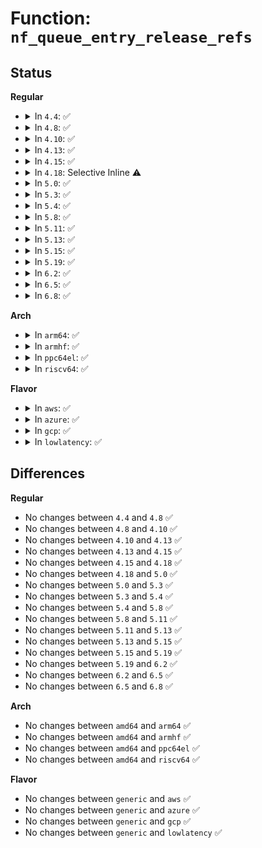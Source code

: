 # Function: <code>nf_queue_entry_release_refs</code>

## Status
<b>Regular</b>
<ul>
<li>
<details>
<summary>In <code>4.4</code>: ✅</summary>

```c
void nf_queue_entry_release_refs(struct nf_queue_entry *entry);
```

**Collision:** Unique Global

**Inline:** No

**Transformation:** False

**Instances:**

```
In net/netfilter/nf_queue.c (ffffffff81752720)
Location: net/netfilter/nf_queue.c:49
Inline: False
Direct callers:
  - net/netfilter/nf_queue.c:nf_queue
  - net/netfilter/nf_queue.c:nf_reinject
```
**Symbols:**

```
ffffffff81752720-ffffffff817527af: nf_queue_entry_release_refs (STB_GLOBAL)
```
</details>
</li>
<li>
<details>
<summary>In <code>4.8</code>: ✅</summary>

```c
void nf_queue_entry_release_refs(struct nf_queue_entry *entry);
```

**Collision:** Unique Global

**Inline:** No

**Transformation:** False

**Instances:**

```
In net/netfilter/nf_queue.c (ffffffff817be840)
Location: net/netfilter/nf_queue.c:47
Inline: False
Direct callers:
  - net/netfilter/nf_queue.c:nf_reinject
  - net/netfilter/nf_queue.c:nf_queue
```
**Symbols:**

```
ffffffff817be840-ffffffff817be8cf: nf_queue_entry_release_refs (STB_GLOBAL)
```
</details>
</li>
<li>
<details>
<summary>In <code>4.10</code>: ✅</summary>

```c
void nf_queue_entry_release_refs(struct nf_queue_entry *entry);
```

**Collision:** Unique Global

**Inline:** No

**Transformation:** False

**Instances:**

```
In net/netfilter/nf_queue.c (ffffffff817ee110)
Location: net/netfilter/nf_queue.c:47
Inline: False
Direct callers:
  - net/netfilter/nf_queue.c:nf_reinject
  - net/netfilter/nf_queue.c:nf_queue
```
**Symbols:**

```
ffffffff817ee110-ffffffff817ee19f: nf_queue_entry_release_refs (STB_GLOBAL)
```
</details>
</li>
<li>
<details>
<summary>In <code>4.13</code>: ✅</summary>

```c
void nf_queue_entry_release_refs(struct nf_queue_entry *entry);
```

**Collision:** Unique Global

**Inline:** No

**Transformation:** False

**Instances:**

```
In net/netfilter/nf_queue.c (ffffffff8180e220)
Location: net/netfilter/nf_queue.c:47
Inline: False
Direct callers:
  - net/netfilter/nf_queue.c:nf_reinject
  - net/netfilter/nf_queue.c:nf_queue
```
**Symbols:**

```
ffffffff8180e220-ffffffff8180e2af: nf_queue_entry_release_refs (STB_GLOBAL)
```
</details>
</li>
<li>
<details>
<summary>In <code>4.15</code>: ✅</summary>

```c
void nf_queue_entry_release_refs(struct nf_queue_entry *entry);
```

**Collision:** Unique Global

**Inline:** No

**Transformation:** False

**Instances:**

```
In net/netfilter/nf_queue.c (ffffffff8188d730)
Location: net/netfilter/nf_queue.c:47
Inline: False
Direct callers:
  - net/netfilter/nf_queue.c:nf_reinject
  - net/netfilter/nf_queue.c:nf_queue
```
**Symbols:**

```
ffffffff8188d730-ffffffff8188d7c5: nf_queue_entry_release_refs (STB_GLOBAL)
```
</details>
</li>
<li>
<details>
<summary>In <code>4.18</code>: Selective Inline ⚠️</summary>

```c
void nf_queue_entry_release_refs(struct nf_queue_entry *entry);
```

**Collision:** Unique Global

**Inline:** Selective

**Transformation:** False

**Instances:**

```
In net/netfilter/nf_queue.c (ffffffff818e1330)
Location: net/netfilter/nf_queue.c:49
Inline: True
Direct callers:
  - net/netfilter/nf_queue.c:nf_reinject
  - net/netfilter/nf_queue.c:nf_reinject
  - net/netfilter/nf_queue.c:nf_queue
```
**Symbols:**

```
ffffffff818e1330-ffffffff818e13c5: nf_queue_entry_release_refs (STB_GLOBAL)
```
</details>
</li>
<li>
<details>
<summary>In <code>5.0</code>: ✅</summary>

```c
void nf_queue_entry_release_refs(struct nf_queue_entry *entry);
```

**Collision:** Unique Global

**Inline:** No

**Transformation:** False

**Instances:**

```
In net/netfilter/nf_queue.c (ffffffff8190dec0)
Location: net/netfilter/nf_queue.c:67
Inline: False
Direct callers:
  - net/netfilter/nf_queue.c:nf_reinject
  - net/netfilter/nf_queue.c:nf_reinject
  - net/netfilter/nf_queue.c:nf_queue
```
**Symbols:**

```
ffffffff8190dec0-ffffffff8190df79: nf_queue_entry_release_refs (STB_GLOBAL)
```
</details>
</li>
<li>
<details>
<summary>In <code>5.3</code>: ✅</summary>

```c
void nf_queue_entry_release_refs(struct nf_queue_entry *entry);
```

**Collision:** Unique Global

**Inline:** No

**Transformation:** False

**Instances:**

```
In net/netfilter/nf_queue.c (ffffffff8196f930)
Location: net/netfilter/nf_queue.c:67
Inline: False
Direct callers:
  - net/netfilter/nf_queue.c:nf_reinject
  - net/netfilter/nf_queue.c:nf_reinject
  - net/netfilter/nf_queue.c:nf_queue
```
**Symbols:**

```
ffffffff8196f930-ffffffff8196f9ea: nf_queue_entry_release_refs (STB_GLOBAL)
```
</details>
</li>
<li>
<details>
<summary>In <code>5.4</code>: ✅</summary>

```c
void nf_queue_entry_release_refs(struct nf_queue_entry *entry);
```

**Collision:** Unique Global

**Inline:** No

**Transformation:** False

**Instances:**

```
In net/netfilter/nf_queue.c (ffffffff819a6410)
Location: net/netfilter/nf_queue.c:67
Inline: False
Direct callers:
  - net/netfilter/nf_queue.c:nf_reinject
  - net/netfilter/nf_queue.c:nf_reinject
  - net/netfilter/nf_queue.c:nf_queue
```
**Symbols:**

```
ffffffff819a6410-ffffffff819a64ca: nf_queue_entry_release_refs (STB_GLOBAL)
```
</details>
</li>
<li>
<details>
<summary>In <code>5.8</code>: ✅</summary>

```c
void nf_queue_entry_release_refs(struct nf_queue_entry *entry);
```

**Collision:** Unique Static

**Inline:** No

**Transformation:** False

**Instances:**

```
In net/netfilter/nf_queue.c (ffffffff81a8f620)
Location: net/netfilter/nf_queue.c:49
Inline: False
Direct callers:
  - net/netfilter/nf_queue.c:nf_reinject
  - net/netfilter/nf_queue.c:__nf_queue
```
**Symbols:**

```
ffffffff81a8f620-ffffffff81a8f6bb: nf_queue_entry_release_refs (STB_LOCAL)
```
</details>
</li>
<li>
<details>
<summary>In <code>5.11</code>: ✅</summary>

```c
void nf_queue_entry_release_refs(struct nf_queue_entry *entry);
```

**Collision:** Unique Static

**Inline:** No

**Transformation:** False

**Instances:**

```
In net/netfilter/nf_queue.c (ffffffff81a99610)
Location: net/netfilter/nf_queue.c:49
Inline: False
Direct callers:
  - net/netfilter/nf_queue.c:nf_reinject
  - net/netfilter/nf_queue.c:__nf_queue
```
**Symbols:**

```
ffffffff81a99610-ffffffff81a996ab: nf_queue_entry_release_refs (STB_LOCAL)
```
</details>
</li>
<li>
<details>
<summary>In <code>5.13</code>: ✅</summary>

```c
void nf_queue_entry_release_refs(struct nf_queue_entry *entry);
```

**Collision:** Unique Static

**Inline:** No

**Transformation:** False

**Instances:**

```
In net/netfilter/nf_queue.c (ffffffff81a84920)
Location: net/netfilter/nf_queue.c:49
Inline: False
Direct callers:
  - net/netfilter/nf_queue.c:nf_reinject
  - net/netfilter/nf_queue.c:__nf_queue
```
**Symbols:**

```
ffffffff81a84920-ffffffff81a849bb: nf_queue_entry_release_refs (STB_LOCAL)
```
</details>
</li>
<li>
<details>
<summary>In <code>5.15</code>: ✅</summary>

```c
void nf_queue_entry_release_refs(struct nf_queue_entry *entry);
```

**Collision:** Unique Static

**Inline:** No

**Transformation:** False

**Instances:**

```
In net/netfilter/nf_queue.c (ffffffff81b3ef20)
Location: net/netfilter/nf_queue.c:58
Inline: False
Direct callers:
  - net/netfilter/nf_queue.c:nf_reinject
  - net/netfilter/nf_queue.c:__nf_queue
```
**Symbols:**

```
ffffffff81b3ef20-ffffffff81b3ef8d: nf_queue_entry_release_refs (STB_LOCAL)
```
</details>
</li>
<li>
<details>
<summary>In <code>5.19</code>: ✅</summary>

```c
void nf_queue_entry_release_refs(struct nf_queue_entry *entry);
```

**Collision:** Unique Static

**Inline:** No

**Transformation:** False

**Instances:**

```
In net/netfilter/nf_queue.c (ffffffff81ccb630)
Location: net/netfilter/nf_queue.c:58
Inline: False
Direct callers:
  - net/netfilter/nf_queue.c:nf_reinject
  - net/netfilter/nf_queue.c:__nf_queue
```
**Symbols:**

```
ffffffff81ccb630-ffffffff81ccb6a5: nf_queue_entry_release_refs (STB_LOCAL)
```
</details>
</li>
<li>
<details>
<summary>In <code>6.2</code>: ✅</summary>

```c
void nf_queue_entry_release_refs(struct nf_queue_entry *entry);
```

**Collision:** Unique Static

**Inline:** No

**Transformation:** False

**Instances:**

```
In net/netfilter/nf_queue.c (ffffffff81e8b440)
Location: net/netfilter/nf_queue.c:58
Inline: False
Direct callers:
  - net/netfilter/nf_queue.c:nf_reinject
  - net/netfilter/nf_queue.c:__nf_queue
```
**Symbols:**

```
ffffffff81e8b440-ffffffff81e8b4b5: nf_queue_entry_release_refs (STB_LOCAL)
```
</details>
</li>
<li>
<details>
<summary>In <code>6.5</code>: ✅</summary>

```c
void nf_queue_entry_release_refs(struct nf_queue_entry *entry);
```

**Collision:** Unique Static

**Inline:** No

**Transformation:** False

**Instances:**

```
In net/netfilter/nf_queue.c (ffffffff81ee9490)
Location: net/netfilter/nf_queue.c:58
Inline: False
Direct callers:
  - net/netfilter/nf_queue.c:nf_reinject
  - net/netfilter/nf_queue.c:__nf_queue
```
**Symbols:**

```
ffffffff81ee9490-ffffffff81ee9505: nf_queue_entry_release_refs (STB_LOCAL)
```
</details>
</li>
<li>
<details>
<summary>In <code>6.8</code>: ✅</summary>

```c
void nf_queue_entry_release_refs(struct nf_queue_entry *entry);
```

**Collision:** Unique Static

**Inline:** No

**Transformation:** False

**Instances:**

```
In net/netfilter/nf_queue.c (ffffffff81fad200)
Location: net/netfilter/nf_queue.c:58
Inline: False
Direct callers:
  - net/netfilter/nf_queue.c:nf_reinject
  - net/netfilter/nf_queue.c:__nf_queue
```
**Symbols:**

```
ffffffff81fad200-ffffffff81fad275: nf_queue_entry_release_refs (STB_LOCAL)
```
</details>
</li>
</ul>
<b>Arch</b>
<ul>
<li>
<details>
<summary>In <code>arm64</code>: ✅</summary>

```c
void nf_queue_entry_release_refs(struct nf_queue_entry *entry);
```

**Collision:** Unique Global

**Inline:** No

**Transformation:** False

**Instances:**

```
In net/netfilter/nf_queue.c (ffff800010c55c40)
Location: net/netfilter/nf_queue.c:67
Inline: False
Direct callers:
  - net/netfilter/nf_queue.c:nf_reinject
  - net/netfilter/nf_queue.c:nf_reinject
  - net/netfilter/nf_queue.c:nf_queue
```
**Symbols:**

```
ffff800010c55c40-ffff800010c55d6c: nf_queue_entry_release_refs (STB_GLOBAL)
```
</details>
</li>
<li>
<details>
<summary>In <code>armhf</code>: ✅</summary>

```c
void nf_queue_entry_release_refs(struct nf_queue_entry *entry);
```

**Collision:** Unique Global

**Inline:** No

**Transformation:** False

**Instances:**

```
In net/netfilter/nf_queue.c (c0d65644)
Location: net/netfilter/nf_queue.c:67
Inline: False
Direct callers:
  - net/netfilter/nf_queue.c:nf_reinject
  - net/netfilter/nf_queue.c:nf_reinject
  - net/netfilter/nf_queue.c:nf_queue
```
**Symbols:**

```
c0d65644-c0d65774: nf_queue_entry_release_refs (STB_GLOBAL)
```
</details>
</li>
<li>
<details>
<summary>In <code>ppc64el</code>: ✅</summary>

```c
void nf_queue_entry_release_refs(struct nf_queue_entry *entry);
```

**Collision:** Unique Global

**Inline:** No

**Transformation:** False

**Instances:**

```
In net/netfilter/nf_queue.c (c000000000d56160)
Location: net/netfilter/nf_queue.c:67
Inline: False
Direct callers:
  - net/netfilter/nf_queue.c:nf_reinject
  - net/netfilter/nf_queue.c:nf_reinject
  - net/netfilter/nf_queue.c:nf_queue
```
**Symbols:**

```
c000000000d56160-c000000000d5630c: nf_queue_entry_release_refs (STB_GLOBAL)
```
</details>
</li>
<li>
<details>
<summary>In <code>riscv64</code>: ✅</summary>

```c
void nf_queue_entry_release_refs(struct nf_queue_entry *entry);
```

**Collision:** Unique Global

**Inline:** No

**Transformation:** False

**Instances:**

```
In net/netfilter/nf_queue.c (ffffffe0007bfe60)
Location: net/netfilter/nf_queue.c:67
Inline: False
Direct callers:
  - net/netfilter/nf_queue.c:nf_reinject
  - net/netfilter/nf_queue.c:nf_reinject
  - net/netfilter/nf_queue.c:nf_queue
```
**Symbols:**

```
ffffffe0007bfe60-ffffffe0007bff90: nf_queue_entry_release_refs (STB_GLOBAL)
```
</details>
</li>
</ul>
<b>Flavor</b>
<ul>
<li>
<details>
<summary>In <code>aws</code>: ✅</summary>

```c
void nf_queue_entry_release_refs(struct nf_queue_entry *entry);
```

**Collision:** Unique Global

**Inline:** No

**Transformation:** False

**Instances:**

```
In net/netfilter/nf_queue.c (ffffffff81946280)
Location: net/netfilter/nf_queue.c:67
Inline: False
Direct callers:
  - net/netfilter/nf_queue.c:nf_reinject
  - net/netfilter/nf_queue.c:nf_reinject
  - net/netfilter/nf_queue.c:nf_queue
```
**Symbols:**

```
ffffffff81946280-ffffffff8194633a: nf_queue_entry_release_refs (STB_GLOBAL)
```
</details>
</li>
<li>
<details>
<summary>In <code>azure</code>: ✅</summary>

```c
void nf_queue_entry_release_refs(struct nf_queue_entry *entry);
```

**Collision:** Unique Global

**Inline:** No

**Transformation:** False

**Instances:**

```
In net/netfilter/nf_queue.c (ffffffff818ffd70)
Location: net/netfilter/nf_queue.c:67
Inline: False
Direct callers:
  - net/netfilter/nf_queue.c:nf_reinject
  - net/netfilter/nf_queue.c:nf_reinject
  - net/netfilter/nf_queue.c:nf_queue
```
**Symbols:**

```
ffffffff818ffd70-ffffffff818ffe2a: nf_queue_entry_release_refs (STB_GLOBAL)
```
</details>
</li>
<li>
<details>
<summary>In <code>gcp</code>: ✅</summary>

```c
void nf_queue_entry_release_refs(struct nf_queue_entry *entry);
```

**Collision:** Unique Global

**Inline:** No

**Transformation:** False

**Instances:**

```
In net/netfilter/nf_queue.c (ffffffff81997410)
Location: net/netfilter/nf_queue.c:67
Inline: False
Direct callers:
  - net/netfilter/nf_queue.c:nf_reinject
  - net/netfilter/nf_queue.c:nf_reinject
  - net/netfilter/nf_queue.c:nf_queue
  - net/netfilter/nfnetlink_queue.c:nfqnl_enqueue_packet
  - net/netfilter/nfnetlink_queue.c:nfqnl_enqueue_packet
```
**Symbols:**

```
ffffffff81997410-ffffffff819974ca: nf_queue_entry_release_refs (STB_GLOBAL)
```
</details>
</li>
<li>
<details>
<summary>In <code>lowlatency</code>: ✅</summary>

```c
void nf_queue_entry_release_refs(struct nf_queue_entry *entry);
```

**Collision:** Unique Global

**Inline:** No

**Transformation:** False

**Instances:**

```
In net/netfilter/nf_queue.c (ffffffff819ba0f0)
Location: net/netfilter/nf_queue.c:67
Inline: False
Direct callers:
  - net/netfilter/nf_queue.c:nf_reinject
  - net/netfilter/nf_queue.c:nf_reinject
  - net/netfilter/nf_queue.c:nf_queue
```
**Symbols:**

```
ffffffff819ba0f0-ffffffff819ba1aa: nf_queue_entry_release_refs (STB_GLOBAL)
```
</details>
</li>
</ul>

## Differences
<b>Regular</b>
<ul>
<li>
No changes between <code>4.4</code> and <code>4.8</code> ✅
</li>
<li>
No changes between <code>4.8</code> and <code>4.10</code> ✅
</li>
<li>
No changes between <code>4.10</code> and <code>4.13</code> ✅
</li>
<li>
No changes between <code>4.13</code> and <code>4.15</code> ✅
</li>
<li>
No changes between <code>4.15</code> and <code>4.18</code> ✅
</li>
<li>
No changes between <code>4.18</code> and <code>5.0</code> ✅
</li>
<li>
No changes between <code>5.0</code> and <code>5.3</code> ✅
</li>
<li>
No changes between <code>5.3</code> and <code>5.4</code> ✅
</li>
<li>
No changes between <code>5.4</code> and <code>5.8</code> ✅
</li>
<li>
No changes between <code>5.8</code> and <code>5.11</code> ✅
</li>
<li>
No changes between <code>5.11</code> and <code>5.13</code> ✅
</li>
<li>
No changes between <code>5.13</code> and <code>5.15</code> ✅
</li>
<li>
No changes between <code>5.15</code> and <code>5.19</code> ✅
</li>
<li>
No changes between <code>5.19</code> and <code>6.2</code> ✅
</li>
<li>
No changes between <code>6.2</code> and <code>6.5</code> ✅
</li>
<li>
No changes between <code>6.5</code> and <code>6.8</code> ✅
</li>
</ul>
<b>Arch</b>
<ul>
<li>
No changes between <code>amd64</code> and <code>arm64</code> ✅
</li>
<li>
No changes between <code>amd64</code> and <code>armhf</code> ✅
</li>
<li>
No changes between <code>amd64</code> and <code>ppc64el</code> ✅
</li>
<li>
No changes between <code>amd64</code> and <code>riscv64</code> ✅
</li>
</ul>
<b>Flavor</b>
<ul>
<li>
No changes between <code>generic</code> and <code>aws</code> ✅
</li>
<li>
No changes between <code>generic</code> and <code>azure</code> ✅
</li>
<li>
No changes between <code>generic</code> and <code>gcp</code> ✅
</li>
<li>
No changes between <code>generic</code> and <code>lowlatency</code> ✅
</li>
</ul>
